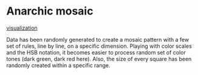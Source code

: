 # Anarchic mosaic

[visualization](https://www.lorismat.com/work/mosaic)  

Data has been randomly generated to create a mosaic pattern with a few set of rules, line by line, on a specific dimension. Playing with color scales and the HSB notation, it becomes easier to process random set of color tones (dark green, dark red here). Also, the size of every square has been randomly created within a specific range.
